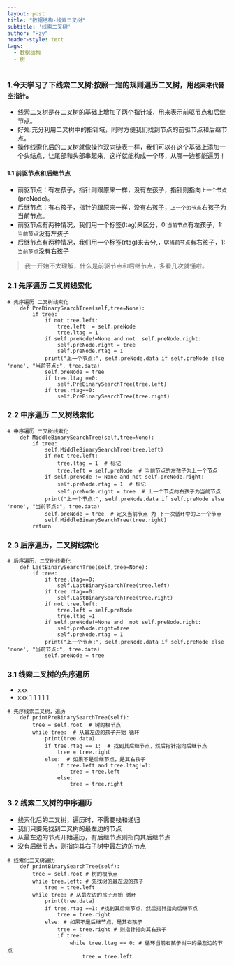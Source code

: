 ```yaml
---
layout: post
title: "数据结构-线索二叉树"
subtitle: '线索二叉树'
author: "Hzy"
header-style: text
tags:
  - 数据结构
  - 树
---
```


### 1.今天学习了下线索二叉树:按照一定的规则遍历二叉树，用`线索来代替空指针`。

* 线索二叉树是在二叉树的基础上增加了两个指针域，用来表示前驱节点和后继节点。
* 好处:充分利用二叉树中的指针域，同时方便我们找到节点的前驱节点和后继节点。
* 操作线索化后的二叉树就像操作双向链表一样，我们可以在这个基础上添加一个头结点，让尾部和头部串起来，这样就能构成一个环，从哪一边都能遍历！

#### 1.1 前驱节点和后继节点

* 前驱节点：有左孩子，指针则跟原来一样，没有左孩子，指针则指向`上一个节点`(preNode)。
* 后继节点：有右孩子，指针的跟原来一样，没有右孩子，`上一个的节点`右孩子为当前节点。
* 前驱节点有两种情况，我们用一个标签(ltag)来区分，0:`当前节点`有左孩子，1:`当前节点`没有左孩子
* 后继节点有两种情况，我们用一个标签(rtag)来去分,，0:`当前节点`有右孩子，1:`当前节点`没有右孩子

> 我一开始不太理解，什么是前驱节点和后继节点，多看几次就懂啦。

### 2.1 先序遍历 二叉树线索化

```
# 先序遍历 二叉树线索化
    def PreBinarySearchTree(self,tree=None):
        if tree:
            if not tree.left:
                tree.left  = self.preNode
                tree.ltag = 1
            if self.preNode!=None and not  self.preNode.right:
                self.preNode.right = tree
                self.preNode.rtag = 1
            print("上一个节点:", self.preNode.data if self.preNode else 'none', "当前节点:", tree.data)
            self.preNode = tree
            if tree.ltag ==0:
                self.PreBinarySearchTree(tree.left)
            if tree.rtag==0:
                self.PreBinarySearchTree(tree.right)
```

### 2.2 中序遍历 二叉树线索化

```
# 中序遍历 二叉树线索化
    def MiddleBinarySearchTree(self,tree=None):
        if tree:
            self.MiddleBinarySearchTree(tree.left)
            if not tree.left:
                tree.ltag = 1  # 标记
                tree.left = self.preNode  # 当前节点的左孩子为上一个节点
            if self.preNode != None and not self.preNode.right:
                self.preNode.rtag = 1  # 标记
                self.preNode.right = tree  # 上一个节点的右孩子为当前节点
            print("上一个节点:", self.preNode.data if self.preNode else 'none', "当前节点:", tree.data)
            self.preNode = tree  # 定义当前节点 为 下一次循环中的上一个节点
            self.MiddleBinarySearchTree(tree.right)
        return

```

### 2.3 后序遍历，二叉树线索化

```
# 后序遍历，二叉树线索化
    def LastBinarySearchTree(self,tree=None):
        if tree:
            if tree.ltag==0:
                self.LastBinarySearchTree(tree.left)
            if tree.rtag==0:
                self.LastBinarySearchTree(tree.right)
            if not tree.left:
                tree.left = self.preNode
                tree.ltag =1
            if self.preNode!=None and  not self.preNode.right:
                self.preNode.right=tree
                self.preNode.rtag = 1
            print("上一个节点:", self.preNode.data if self.preNode else 'none', "当前节点:", tree.data)
            self.preNode = tree
```

### 3.1 线索二叉树的先序遍历

* xxx
* xxx
1
1
1
1
1

```
# 先序线索二叉树，遍历
    def printPreBinarySearchTree(self):
        tree = self.root  # 树的根节点
        while tree:  # 从最左边的孩子开始 循环
            print(tree.data)
            if tree.rtag == 1:  # 找到其后继节点，然后指针指向后继节点
                tree = tree.right
            else:  # 如果不是后继节点，是其右孩子
                if tree.left and tree.ltag!=1:
                    tree = tree.left
                else:
                    tree = tree.right
```

### 3.2 线索二叉树的中序遍历

* 线索化后的二叉树，遍历时，不需要栈和递归
* 我们只要先找到二叉树的最左边的节点
* 从最左边的节点开始遍历，有后继节点则指向其后继节点
* 没有后继节点，则指向其右子树中最左边的节点

```
# 线索化二叉树遍历
    def printBinarySearchTree(self):
        tree = self.root # 树的根节点
        while tree.left: # 先找树的最左边的孩子
            tree = tree.left
        while tree: # 从最左边的孩子开始 循环
            print(tree.data)
            if tree.rtag ==1: #找到其后继节点，然后指针指向后继节点
                tree = tree.right
            else: # 如果不是后继节点，是其右孩子
                tree = tree.right # 则指针指向其右孩子
                if tree:
                    while tree.ltag == 0: # 循环当前右孩子树中的最左边的节点
                        tree = tree.left
```